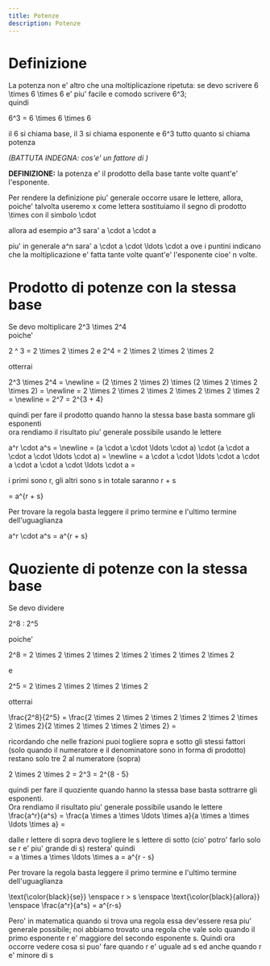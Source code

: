 ```yaml
---
title: Potenze
description: Potenze
---
```


# Definizione 
La potenza non e' altro che una moltiplicazione ripetuta: se devo scrivere
<katex class="red--text">6 \times 6 \times 6</katex>
e' piu' facile e comodo scrivere
<katex class="red--text">6^3</katex>;  
quindi

<katex class="red--text" display-mode>6^3 = 6 \times 6 \times 6</katex>

il <span class="red--text">6</span> si chiama base,
il <span class="red--text">3</span> si chiama esponente e
<katex class="red--text">6^3</katex> tutto quanto si chiama potenza

*(BATTUTA INDEGNA: cos'e' un fattore di*
<risposta-potenza></risposta-potenza>
*)*

<p class="indigo--text">
  <strong>DEFINIZIONE:</strong> la potenza e' il prodotto della base tante volte quant'e' l'esponente.
</p>

Per rendere la definizione piu' generale occorre usare le lettere, allora, poiche' talvolta useremo <katex>x</katex> come lettera sostituiamo il segno di prodotto <katex class="red--text">\times</katex> con il simbolo <katex class="red--text"> \cdot</katex>

allora ad esempio <katex class="red--text">a^3</katex> sara' <katex class="red--text">a \cdot a \cdot a</katex>

piu' in generale <katex class="red--text">a^n</katex> sara' <katex class="red--text">a \cdot a \cdot \ldots \cdot a</katex> ove i puntini indicano che la moltiplicazione e' fatta tante volte quant'e' l'esponente cioe' <span class="red--text">n</span> volte.

# Prodotto di potenze con la stessa base

Se devo moltiplicare <katex class="red--text">2^3 \times 2^4</katex>  
poiche'

<katex class="red--text text-left" display-mode>
  2 ^ 3 = 2 \times 2 \times 2
</katex>
e

<katex class="red--text text-left" display-mode>
  2^4 = 2 \times 2 \times 2 \times 2
</katex>

otterrai

<katex class="red--text text-left" display-mode>
  2^3 \times 2^4 = \newline
  = (2 \times 2 \times 2) \times (2 \times 2 \times 2 \times 2) = \newline
  = 2 \times 2 \times 2 \times 2 \times 2 \times 2 \times 2 = \newline
  = 2^7 = 2^{3 + 4}
</katex>

quindi per fare il prodotto quando hanno la stessa base basta sommare gli esponenti  
ora rendiamo il risultato piu' generale possibile usando le lettere

<katex class="red--text text-left" display-mode>
  a^r \cdot a^s = \newline
  = (a \cdot a \cdot \ldots \cdot a) \cdot (a \cdot a \cdot a \cdot \ldots \cdot a) = \newline
  = a \cdot a \cdot \ldots \cdot a \cdot a \cdot a \cdot a \cdot \ldots \cdot a =
</katex>

i primi sono <katex>r</katex>, gli altri sono s in totale saranno <katex>r + s</katex>

<katex class="red--text text-left" display-mode>
  = a^{r + s}
</katex>

Per trovare la regola basta leggere il primo termine e l'ultimo termine dell'uguaglianza

<katex class="red--text text-left" display-mode>
  a^r \cdot a^s = a^{r + s}
</katex>


<lys-regola src="regole/potenza/prodotto-stessa-base"></lys-regola>


# Quoziente di potenze con la stessa base

Se devo dividere

<katex class="red--text text-left" display-mode>
  2^8 : 2^5
</katex>

poiche'

<katex class="red--text text-left" display-mode>
  2^8 = 2 \times 2 \times 2 \times 2 \times 2 \times 2 \times 2 \times 2
</katex>

e

<katex class="red--text text-left" display-mode>
 2^5 = 2 \times 2 \times 2 \times 2 \times 2
</katex>

otterrai

<katex class="red--text text-left" display-mode>
  \frac{2^8}{2^5} =
  \frac{2 \times 2 \times 2 \times 2 \times 2 \times 2 \times 2 \times 2}{2 \times 2 \times 2 \times 2 \times 2} =
</katex>

ricordando che nelle frazioni puoi togliere sopra e sotto gli stessi fattori <span class="indigo--text">(solo quando il numeratore e il denominatore sono in forma di prodotto)</span> restano solo tre 2 al numeratore (sopra)

<katex class="red--text text-left" display-mode>
  2 \times 2 \times 2 = 2^3 = 2^{8 - 5}
</katex>

quindi per fare il quoziente quando hanno la stessa base basta sottrarre gli esponenti.  
Ora rendiamo il risultato piu' generale possibile usando le lettere  
<katex class="red--text text-left" display-mode>
  \frac{a^r}{a^s} = \frac{a \times a \times \ldots \times a}{a \times a \times \ldots \times a} =
</katex>

dalle r lettere di sopra devo togliere le s lettere di sotto <span class="indigo--text">(cio' potro' farlo solo se r e' piu' grande di s)</span> restera' quindi  
<katex class="red--text text-left" display-mode>
  = a \times a \times \ldots \times a = a^{r - s}
</katex>

Per trovare la regola basta leggere il primo termine e l'ultimo termine dell'uguaglianza

<katex class="red--text text-left" display-mode>
  \text{\color{black}{se}} \enspace
  r > s \enspace
  \text{\color{black}{allora}} \enspace
  \frac{a^r}{a^s} = a^{r-s}
</katex>


<lys-regola src="regole/potenza/quoziente-stessa-base"></lys-regola>



Pero' in matematica quando si trova una regola essa dev'essere resa piu' generale possibile; noi abbiamo trovato una regola che vale solo quando il primo esponente r e' maggiore del secondo esponente s. Quindi ora occorre vedere cosa si puo' fare quando r e' uguale ad s ed anche quando r e' minore di s
